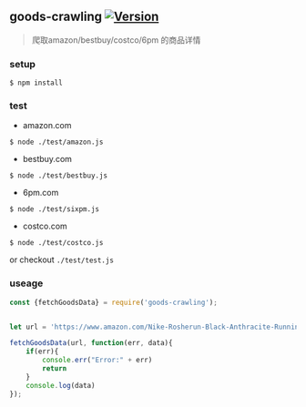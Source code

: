 ## goods-crawling [![Version](https://img.shields.io/npm/v/goods-crawling.svg)](https://www.npmjs.com/package/goods-crawling)
> 爬取amazon/bestbuy/costco/6pm 的商品详情 

### setup

```
$ npm install
```

### test

- amazon.com
```
$ node ./test/amazon.js
```

- bestbuy.com
```
$ node ./test/bestbuy.js
```

- 6pm.com
```
$ node ./test/sixpm.js
```

- costco.com
```
$ node ./test/costco.js
```

or checkout `./test/test.js`

### useage

```js
const {fetchGoodsData} = require('goods-crawling');


let url = 'https://www.amazon.com/Nike-Rosherun-Black-Anthracite-Running/dp/B00BOR6I68/ref=sr_1_2?ie=UTF8&qid=1472541714&sr=8-2&keywords=nike';

fetchGoodsData(url, function(err, data){
    if(err){
        console.err("Error:" + err)
        return
    }
    console.log(data)
});


```